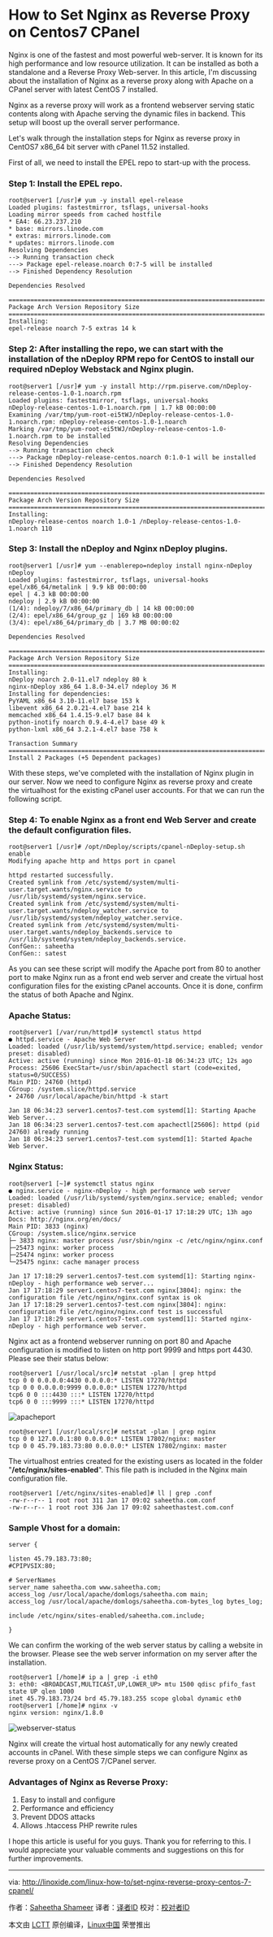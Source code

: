 How to Set Nginx as Reverse Proxy on Centos7 CPanel
================================================================================

Nginx is one of the fastest and most powerful web-server. It is known for its high performance and low resource utilization. It can be installed as both a standalone and a Reverse Proxy Web-server. In this article, I'm discussing about the installation of Nginx as a reverse proxy along with Apache on a CPanel server with latest CentOS 7 installed.

Nginx as a reverse proxy will work as a frontend webserver serving static contents along with Apache serving the dynamic files in backend. This setup will boost up the overall server performance.

Let's walk through the installation steps for Nginx as reverse proxy in CentOS7 x86_64 bit server with cPanel 11.52 installed.

First of all, we need to install the EPEL repo to start-up with the process.

### Step 1: Install the EPEL repo. ###

    root@server1 [/usr]# yum -y install epel-release
    Loaded plugins: fastestmirror, tsflags, universal-hooks
    Loading mirror speeds from cached hostfile
    * EA4: 66.23.237.210
    * base: mirrors.linode.com
    * extras: mirrors.linode.com
    * updates: mirrors.linode.com
    Resolving Dependencies
    --> Running transaction check
    ---> Package epel-release.noarch 0:7-5 will be installed
    --> Finished Dependency Resolution

    Dependencies Resolved

    ===============================================================================================================================================
    Package Arch Version Repository Size
    ===============================================================================================================================================
    Installing:
    epel-release noarch 7-5 extras 14 k

### Step 2: After installing the repo, we can start with the installation of the nDeploy RPM repo for CentOS to install our required nDeploy Webstack and Nginx plugin. ###

    root@server1 [/usr]# yum -y install http://rpm.piserve.com/nDeploy-release-centos-1.0-1.noarch.rpm
    Loaded plugins: fastestmirror, tsflags, universal-hooks
    nDeploy-release-centos-1.0-1.noarch.rpm | 1.7 kB 00:00:00
    Examining /var/tmp/yum-root-ei5tWJ/nDeploy-release-centos-1.0-1.noarch.rpm: nDeploy-release-centos-1.0-1.noarch
    Marking /var/tmp/yum-root-ei5tWJ/nDeploy-release-centos-1.0-1.noarch.rpm to be installed
    Resolving Dependencies
    --> Running transaction check
    ---> Package nDeploy-release-centos.noarch 0:1.0-1 will be installed
    --> Finished Dependency Resolution

    Dependencies Resolved

    ===============================================================================================================================================
    Package Arch Version Repository Size
    ===============================================================================================================================================
    Installing:
    nDeploy-release-centos noarch 1.0-1 /nDeploy-release-centos-1.0-1.noarch 110

### Step 3: Install the nDeploy and Nginx nDeploy plugins. ###

    root@server1 [/usr]# yum --enablerepo=ndeploy install nginx-nDeploy nDeploy
    Loaded plugins: fastestmirror, tsflags, universal-hooks
    epel/x86_64/metalink | 9.9 kB 00:00:00
    epel | 4.3 kB 00:00:00
    ndeploy | 2.9 kB 00:00:00
    (1/4): ndeploy/7/x86_64/primary_db | 14 kB 00:00:00
    (2/4): epel/x86_64/group_gz | 169 kB 00:00:00
    (3/4): epel/x86_64/primary_db | 3.7 MB 00:00:02

    Dependencies Resolved

    ===============================================================================================================================================
    Package Arch Version Repository Size
    ===============================================================================================================================================
    Installing:
    nDeploy noarch 2.0-11.el7 ndeploy 80 k
    nginx-nDeploy x86_64 1.8.0-34.el7 ndeploy 36 M
    Installing for dependencies:
    PyYAML x86_64 3.10-11.el7 base 153 k
    libevent x86_64 2.0.21-4.el7 base 214 k
    memcached x86_64 1.4.15-9.el7 base 84 k
    python-inotify noarch 0.9.4-4.el7 base 49 k
    python-lxml x86_64 3.2.1-4.el7 base 758 k

    Transaction Summary
    ===============================================================================================================================================
    Install 2 Packages (+5 Dependent packages)

With these steps, we've completed with the installation of Nginx plugin in our server. Now we need to configure Nginx as reverse proxy and create the virtualhost for the existing cPanel user accounts. For that we can run the following script.

### Step 4: To enable Nginx as a front end Web Server and create the default configuration files. ###

    root@server1 [/usr]# /opt/nDeploy/scripts/cpanel-nDeploy-setup.sh enable
    Modifying apache http and https port in cpanel

    httpd restarted successfully.
    Created symlink from /etc/systemd/system/multi-user.target.wants/nginx.service to /usr/lib/systemd/system/nginx.service.
    Created symlink from /etc/systemd/system/multi-user.target.wants/ndeploy_watcher.service to /usr/lib/systemd/system/ndeploy_watcher.service.
    Created symlink from /etc/systemd/system/multi-user.target.wants/ndeploy_backends.service to /usr/lib/systemd/system/ndeploy_backends.service.
    ConfGen:: saheetha
    ConfGen:: satest

As you can see these script will modify the Apache port from 80 to another port to make Nginx run as a front end web server and create the virtual host configuration files for the existing cPanel accounts. Once it is done, confirm the status of both Apache and Nginx.

### Apache Status: ###

    root@server1 [/var/run/httpd]# systemctl status httpd
    ● httpd.service - Apache Web Server
    Loaded: loaded (/usr/lib/systemd/system/httpd.service; enabled; vendor preset: disabled)
    Active: active (running) since Mon 2016-01-18 06:34:23 UTC; 12s ago
    Process: 25606 ExecStart=/usr/sbin/apachectl start (code=exited, status=0/SUCCESS)
    Main PID: 24760 (httpd)
    CGroup: /system.slice/httpd.service
    ‣ 24760 /usr/local/apache/bin/httpd -k start

    Jan 18 06:34:23 server1.centos7-test.com systemd[1]: Starting Apache Web Server...
    Jan 18 06:34:23 server1.centos7-test.com apachectl[25606]: httpd (pid 24760) already running
    Jan 18 06:34:23 server1.centos7-test.com systemd[1]: Started Apache Web Server.

### Nginx Status: ###

    root@server1 [~]# systemctl status nginx
    ● nginx.service - nginx-nDeploy - high performance web server
    Loaded: loaded (/usr/lib/systemd/system/nginx.service; enabled; vendor preset: disabled)
    Active: active (running) since Sun 2016-01-17 17:18:29 UTC; 13h ago
    Docs: http://nginx.org/en/docs/
    Main PID: 3833 (nginx)
    CGroup: /system.slice/nginx.service
    ├─ 3833 nginx: master process /usr/sbin/nginx -c /etc/nginx/nginx.conf
    ├─25473 nginx: worker process
    ├─25474 nginx: worker process
    └─25475 nginx: cache manager process

    Jan 17 17:18:29 server1.centos7-test.com systemd[1]: Starting nginx-nDeploy - high performance web server...
    Jan 17 17:18:29 server1.centos7-test.com nginx[3804]: nginx: the configuration file /etc/nginx/nginx.conf syntax is ok
    Jan 17 17:18:29 server1.centos7-test.com nginx[3804]: nginx: configuration file /etc/nginx/nginx.conf test is successful
    Jan 17 17:18:29 server1.centos7-test.com systemd[1]: Started nginx-nDeploy - high performance web server.

Nginx act as a frontend webserver running on port 80 and Apache configuration is modified to listen on http port 9999 and https port 4430. Please see their status below:

    root@server1 [/usr/local/src]# netstat -plan | grep httpd
    tcp 0 0 0.0.0.0:4430 0.0.0.0:* LISTEN 17270/httpd
    tcp 0 0 0.0.0.0:9999 0.0.0.0:* LISTEN 17270/httpd
    tcp6 0 0 :::4430 :::* LISTEN 17270/httpd
    tcp6 0 0 :::9999 :::* LISTEN 17270/httpd

![apacheport](http://blog.linoxide.com/wp-content/uploads/2016/01/apacheport.png)

    root@server1 [/usr/local/src]# netstat -plan | grep nginx
    tcp 0 0 127.0.0.1:80 0.0.0.0:* LISTEN 17802/nginx: master
    tcp 0 0 45.79.183.73:80 0.0.0.0:* LISTEN 17802/nginx: master

The virtualhost entries created for the existing users as located in the folder "**/etc/nginx/sites-enabled**". This file path is included in the Nginx main configuration file.

    root@server1 [/etc/nginx/sites-enabled]# ll | grep .conf
    -rw-r--r-- 1 root root 311 Jan 17 09:02 saheetha.com.conf
    -rw-r--r-- 1 root root 336 Jan 17 09:02 saheethastest.com.conf

### Sample Vhost for a domain: ###

    server {

    listen 45.79.183.73:80;
    #CPIPVSIX:80;

    # ServerNames
    server_name saheetha.com www.saheetha.com;
    access_log /usr/local/apache/domlogs/saheetha.com main;
    access_log /usr/local/apache/domlogs/saheetha.com-bytes_log bytes_log;

    include /etc/nginx/sites-enabled/saheetha.com.include;

    }

We can confirm the working of the web server status by calling a website in the browser. Please see the web server information on my server after the installation.

    root@server1 [/home]# ip a | grep -i eth0
    3: eth0: <BROADCAST,MULTICAST,UP,LOWER_UP> mtu 1500 qdisc pfifo_fast state UP qlen 1000
    inet 45.79.183.73/24 brd 45.79.183.255 scope global dynamic eth0
    root@server1 [/home]# nginx -v
    nginx version: nginx/1.8.0

![webserver-status](http://blog.linoxide.com/wp-content/uploads/2016/01/webserver.png)

Nginx will create the virtual host automatically for any newly created accounts in cPanel. With these simple steps we can configure Nginx as reverse proxy on a CentOS 7/CPanel server.

### Advantages of Nginx as Reverse Proxy: ###

 1. Easy to install and configure
 2. Performance and efficiency
 3. Prevent DDOS attacks
 4. Allows .htaccess PHP rewrite rules

I hope this article is useful for you guys. Thank you for referring to this. I would appreciate your valuable comments and suggestions on this for further improvements.

--------------------------------------------------------------------------------

via: http://linoxide.com/linux-how-to/set-nginx-reverse-proxy-centos-7-cpanel/

作者：[Saheetha Shameer][a]
译者：[译者ID](https://github.com/译者ID)
校对：[校对者ID](https://github.com/校对者ID)

本文由 [LCTT](https://github.com/LCTT/TranslateProject) 原创编译，[Linux中国](https://linux.cn/) 荣誉推出

[a]:http://linoxide.com/author/saheethas/